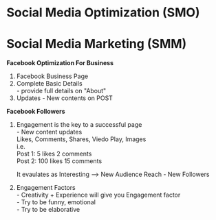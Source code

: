 # Social Media Optimization (SMO)
# Social Media Marketing (SMM)


**Facebook Optimization For Business**
  1. Facebook Business Page  
  2. Complete Basic Details  
    - provide full details on "About"  
  3. Updates - New contents on POST  
  
**Facebook Followers**  
  1. Engagement is the key to a successful page  
    - New content updates  
      Likes, Comments, Shares, Viedo Play, Images  
      i.e.  
        Post 1: 5 likes 2 comments  
        Post 2: 100 likes 15 comments  
        
        It evaulates as Interesting --> New Audience Reach - New Followers  

  2. Engagement Factors  
    - Creativity + Experience will give you Engagement factor  
    - Try to be funny, emotional  
    - Try to be elaborative  
